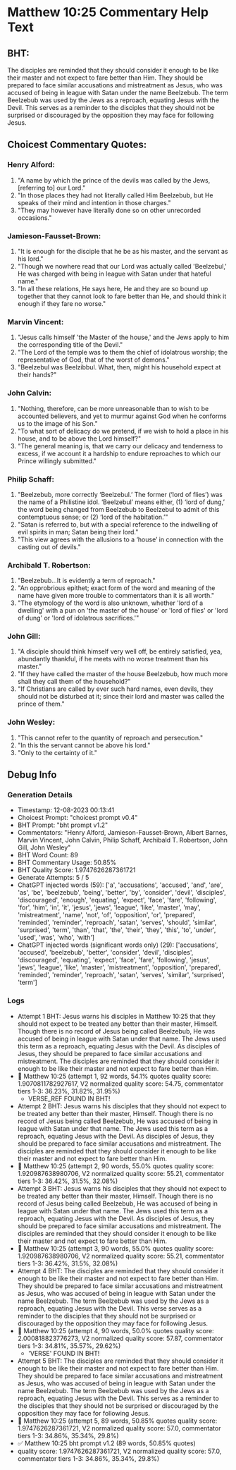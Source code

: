 # Matthew 10:25 Commentary Help Text

## BHT:
The disciples are reminded that they should consider it enough to be like their master and not expect to fare better than Him. They should be prepared to face similar accusations and mistreatment as Jesus, who was accused of being in league with Satan under the name Beelzebub. The term Beelzebub was used by the Jews as a reproach, equating Jesus with the Devil. This serves as a reminder to the disciples that they should not be surprised or discouraged by the opposition they may face for following Jesus.

## Choicest Commentary Quotes:
### Henry Alford:
1. "A name by which the prince of the devils was called by the Jews, [referring to] our Lord."
2. "In those places they had not literally called Him Beelzebub, but He speaks of their mind and intention in those charges."
3. "They may however have literally done so on other unrecorded occasions."

### Jamieson-Fausset-Brown:
1. "It is enough for the disciple that he be as his master, and the servant as his lord." 
2. "Though we nowhere read that our Lord was actually called 'Beelzebul,' He was charged with being in league with Satan under that hateful name."
3. "In all these relations, He says here, He and they are so bound up together that they cannot look to fare better than He, and should think it enough if they fare no worse."

### Marvin Vincent:
1. "Jesus calls himself 'the Master of the house,' and the Jews apply to him the corresponding title of the Devil." 
2. "The Lord of the temple was to them the chief of idolatrous worship; the representative of God, that of the worst of demons."
3. "Beelzebul was Beelzibbul. What, then, might his household expect at their hands?"

### John Calvin:
1. "Nothing, therefore, can be more unreasonable than to wish to be accounted believers, and yet to murmur against God when he conforms us to the image of his Son." 
2. "To what sort of delicacy do we pretend, if we wish to hold a place in his house, and to be above the Lord himself?"
3. "The general meaning is, that we carry our delicacy and tenderness to excess, if we account it a hardship to endure reproaches to which our Prince willingly submitted."

### Philip Schaff:
1. "Beelzebub, more correctly ‘Beelzebul.’ The former (‘lord of flies’) was the name of a Philistine idol. ‘Beelzebul’ means either, (1) ‘lord of dung,’ the word being changed from Beelzebub to Beelzebul to admit of this contemptuous sense; or (2) ‘lord of the habitation.’"
2. "Satan is referred to, but with a special reference to the indwelling of evil spirits in man; Satan being their lord."
3. "This view agrees with the allusions to a ‘house’ in connection with the casting out of devils."

### Archibald T. Robertson:
1. "Beelzebub...It is evidently a term of reproach." 
2. "An opprobrious epithet; exact form of the word and meaning of the name have given more trouble to commentators than it is all worth." 
3. "The etymology of the word is also unknown, whether 'lord of a dwelling' with a pun on 'the master of the house' or 'lord of flies' or 'lord of dung' or 'lord of idolatrous sacrifices.'"

### John Gill:
1. "A disciple should think himself very well off, be entirely satisfied, yea, abundantly thankful, if he meets with no worse treatment than his master."
2. "If they have called the master of the house Beelzebub, how much more shall they call them of the household?"
3. "If Christians are called by ever such hard names, even devils, they should not be disturbed at it; since their lord and master was called the prince of them."

### John Wesley:
1. "This cannot refer to the quantity of reproach and persecution."
2. "In this the servant cannot be above his lord."
3. "Only to the certainty of it."


## Debug Info
### Generation Details
- Timestamp: 12-08-2023 00:13:41
- Choicest Prompt: "choicest prompt v0.4"
- BHT Prompt: "bht prompt v1.2"
- Commentators: "Henry Alford, Jamieson-Fausset-Brown, Albert Barnes, Marvin Vincent, John Calvin, Philip Schaff, Archibald T. Robertson, John Gill, John Wesley"
- BHT Word Count: 89
- BHT Commentary Usage: 50.85%
- BHT Quality Score: 1.9747626287361721
- Generate Attempts: 5 / 5
- ChatGPT injected words (59):
	['a', 'accusations', 'accused', 'and', 'are', 'as', 'be', 'beelzebub', 'being', 'better', 'by', 'consider', 'devil', 'disciples', 'discouraged', 'enough', 'equating', 'expect', 'face', 'fare', 'following', 'for', 'him', 'in', 'it', 'jesus', 'jews', 'league', 'like', 'master', 'may', 'mistreatment', 'name', 'not', 'of', 'opposition', 'or', 'prepared', 'reminded', 'reminder', 'reproach', 'satan', 'serves', 'should', 'similar', 'surprised', 'term', 'than', 'that', 'the', 'their', 'they', 'this', 'to', 'under', 'used', 'was', 'who', 'with']
- ChatGPT injected words (significant words only) (29):
	['accusations', 'accused', 'beelzebub', 'better', 'consider', 'devil', 'disciples', 'discouraged', 'equating', 'expect', 'face', 'fare', 'following', 'jesus', 'jews', 'league', 'like', 'master', 'mistreatment', 'opposition', 'prepared', 'reminded', 'reminder', 'reproach', 'satan', 'serves', 'similar', 'surprised', 'term']

### Logs
- Attempt 1 BHT: Jesus warns his disciples in Matthew 10:25 that they should not expect to be treated any better than their master, Himself. Though there is no record of Jesus being called Beelzebub, He was accused of being in league with Satan under that name. The Jews used this term as a reproach, equating Jesus with the Devil. As disciples of Jesus, they should be prepared to face similar accusations and mistreatment. The disciples are reminded that they should consider it enough to be like their master and not expect to fare better than Him.
- 🔄 Matthew 10:25 (attempt 1, 92 words, 54.1% quotes quality score: 1.9070811782927617, V2 normalized quality score: 54.75, commentator tiers 1-3: 36.23%, 31.82%, 31.95%) 
	- VERSE_REF FOUND IN BHT!
- Attempt 2 BHT: Jesus warns his disciples that they should not expect to be treated any better than their master, Himself. Though there is no record of Jesus being called Beelzebub, He was accused of being in league with Satan under that name. The Jews used this term as a reproach, equating Jesus with the Devil. As disciples of Jesus, they should be prepared to face similar accusations and mistreatment. The disciples are reminded that they should consider it enough to be like their master and not expect to fare better than Him.
- 🔄 Matthew 10:25 (attempt 2, 90 words, 55.0% quotes quality score: 1.920987638980706, V2 normalized quality score: 55.21, commentator tiers 1-3: 36.42%, 31.5%, 32.08%)
- Attempt 3 BHT: Jesus warns his disciples that they should not expect to be treated any better than their master, Himself. Though there is no record of Jesus being called Beelzebub, He was accused of being in league with Satan under that name. The Jews used this term as a reproach, equating Jesus with the Devil. As disciples of Jesus, they should be prepared to face similar accusations and mistreatment. The disciples are reminded that they should consider it enough to be like their master and not expect to fare better than Him.
- 🔄 Matthew 10:25 (attempt 3, 90 words, 55.0% quotes quality score: 1.920987638980706, V2 normalized quality score: 55.21, commentator tiers 1-3: 36.42%, 31.5%, 32.08%)
- Attempt 4 BHT: The disciples are reminded that they should consider it enough to be like their master and not expect to fare better than Him. They should be prepared to face similar accusations and mistreatment as Jesus, who was accused of being in league with Satan under the name Beelzebub. The term Beelzebub was used by the Jews as a reproach, equating Jesus with the Devil. This verse serves as a reminder to the disciples that they should not be surprised or discouraged by the opposition they may face for following Jesus.
- 🔄 Matthew 10:25 (attempt 4, 90 words, 50.0% quotes quality score: 2.000818823776273, V2 normalized quality score: 57.87, commentator tiers 1-3: 34.81%, 35.57%, 29.62%) 
	- 'VERSE' FOUND IN BHT!
- Attempt 5 BHT: The disciples are reminded that they should consider it enough to be like their master and not expect to fare better than Him. They should be prepared to face similar accusations and mistreatment as Jesus, who was accused of being in league with Satan under the name Beelzebub. The term Beelzebub was used by the Jews as a reproach, equating Jesus with the Devil. This serves as a reminder to the disciples that they should not be surprised or discouraged by the opposition they may face for following Jesus.
- 🔄 Matthew 10:25 (attempt 5, 89 words, 50.85% quotes quality score: 1.9747626287361721, V2 normalized quality score: 57.0, commentator tiers 1-3: 34.86%, 35.34%, 29.8%)
- ✅ Matthew 10:25 bht prompt v1.2 (89 words, 50.85% quotes)
- quality score: 1.9747626287361721, V2 normalized quality score: 57.0, commentator tiers 1-3: 34.86%, 35.34%, 29.8%)